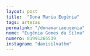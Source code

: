 ```yaml
---
layout: post
title:  "Dona Maria Eugênia"
tags: artesas
permalink: "/donamariaeugenia"
nome: "Eugênia Gomes da Silva"
numero: 81991265539
instagram: "davisilvathm"
---
```



  
